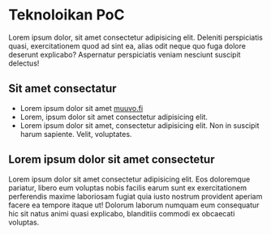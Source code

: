 # Teknoloikan PoC
Lorem ipsum dolor, sit amet consectetur adipisicing elit. Deleniti perspiciatis quasi, exercitationem quod ad sint ea, alias odit neque quo fuga dolore deserunt explicabo? Aspernatur perspiciatis veniam nesciunt suscipit delectus!

## Sit amet consectatur
- Lorem ipsum dolor sit amet [muuvo.fi](https://muuvo.fi)
- Lorem, ipsum dolor sit amet consectetur adipisicing elit.
- Lorem ipsum dolor sit amet, consectetur adipisicing elit. Non in suscipit harum sapiente. Velit, voluptates.

## Lorem ipsum dolor sit amet consectetur
Lorem ipsum dolor sit amet consectetur adipisicing elit. Eos doloremque pariatur, libero eum voluptas nobis facilis earum sunt ex exercitationem perferendis maxime laboriosam fugiat quia iusto nostrum provident aperiam facere ea tempore itaque ut! Dolorum laborum numquam eum consequatur hic sit natus animi quasi explicabo, blanditiis commodi ex obcaecati voluptas.